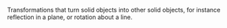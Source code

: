 Transformations that turn solid objects into other solid objects, for
instance reflection in a plane, or rotation about a line.
